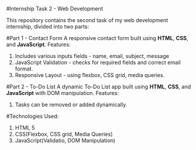 #Internship Task 2 - Web Development

This repository contains the second task of my web development internship, divided into two parts:

#Part 1 - Contact Form 
A responsive contact form built using **HTML**, **CSS**, and **JavaScript**.
Features: 
1. Includes various inputs fields - name, email, subject, message
2. JavaScript Validation - checks for required fields and correct email format.
3. Responsive Layout - using flexbox, CSS grid, media queries.

#Part 2 - To-Do List
A dynamic To-Do List app built using **HTML**, **CSS**, and **JavaScript** with DOM manipulation.
Features:
1. Tasks can be removed or added dynamically.

#Technologies Used:
1. HTML 5
2. CSS(Flexbox, CSS grid, Media Queries)
3. JavaScript(Validatio, DOM Manipulation)
